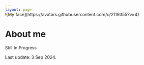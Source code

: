 ```yaml
---
layout: page
---
```


<span style="display:block; margin-top:-30px;">
![My face](https://avatars.githubusercontent.com/u/2119355?v=4)
</span>


# About me

Still In Progress


<p class="last-edit">Last update: 3 Sep 2024.</p>
